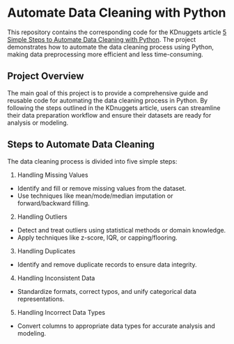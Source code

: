 # Automate Data Cleaning with Python
This repository contains the corresponding code for the KDnuggets article [5 Simple Steps to Automate Data Cleaning with Python](https://www.kdnuggets.com/5-simple-steps-to-automate-data-cleaning-with-python). 
The project demonstrates how to automate the data cleaning process using Python, making data preprocessing more efficient and less time-consuming.

## Project Overview
The main goal of this project is to provide a comprehensive guide and reusable code for automating the data cleaning process in Python. 
By following the steps outlined in the KDnuggets article, users can streamline their data preparation workflow and ensure their datasets are ready for analysis or modeling.

## Steps to Automate Data Cleaning
The data cleaning process is divided into five simple steps:

1. Handling Missing Values
* Identify and fill or remove missing values from the dataset.
* Use techniques like mean/mode/median imputation or forward/backward filling.

2. Handling Outliers
* Detect and treat outliers using statistical methods or domain knowledge.
* Apply techniques like z-score, IQR, or capping/flooring.

3. Handling Duplicates
* Identify and remove duplicate records to ensure data integrity.
  
4. Handling Inconsistent Data
* Standardize formats, correct typos, and unify categorical data representations.

5. Handling Incorrect Data Types
* Convert columns to appropriate data types for accurate analysis and modeling.

